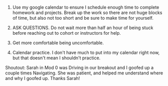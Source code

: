 1. Use my google calendar to ensure I schedule enough time to complete homework and projects. Break up the work so there are not huge blocks of time, but also not too short and be sure to make time for yourself.
2. ASK QUESTIONS. Do not wait more than half an hour of being stuck before reaching out to cohort or instructors for help.

1. Get more comfortable being uncomfortable.
2. Calendar practice. I don't have much to put into my calendar right now, but that doesn't mean I shouldn't practice.

Shoutout: Sarah in Mod 0 was Driving in our breakout and I goofed up a couple times Navigating. She was patient, and helped me understand where and why I goofed up. Thanks Sarah!
